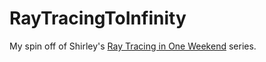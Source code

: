 # RayTracingToInfinity
My spin off of Shirley's [Ray Tracing in One Weekend](http://www.realtimerendering.com/raytracing/) series.
